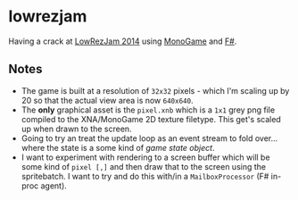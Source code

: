 # lowrezjam

Having a crack at [LowRezJam 2014](http://jams.gamejolt.io/lowrezjam2014) using [MonoGame](http://www.monogame.net/) and [F#](http://fsharp.org/).

## Notes

* The game is built at a resolution of `32x32` pixels - which I'm scaling up by 20 so that the actual view area is now `640x640`.
* The **only** graphical asset is the `pixel.xnb` which is a `1x1` grey png file compiled to the XNA/MonoGame 2D texture filetype. This get's scaled up when drawn to the screen.
* Going to try an treat the update loop as an event stream to fold over... where the state is a some kind of *game state object*.
* I want to experiment with rendering to a screen buffer which will be some kind of `pixel [,]` and then draw that to the screen using the spritebatch. I want to try and do this with/in a `MailboxProcessor` (F# in-proc agent).